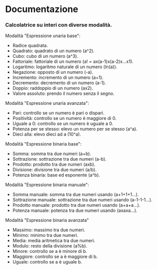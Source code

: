 #  Documentazione

### Calcolatrice su interi con diverse modalità.

Modalità "Espressione unaria base":
- Radice quadrata.
- Quadrato: quadrato di un numero (a^2).
- Cubo: cubo di un numero (a^3).
- Fattoriale: fattoriale di un numero (a! = ax(a-1)x(a-2)x...x1).
- Logaritmo: logaritmo naturale di un numero (ln(a)).
- Negazione: opposto di un numero (-a).
- Incremento: incremento di un numero (a+1).
- Decremento: decremento di un numero (a-1).
- Doppio: raddoppio di un numero (ax2).
- Valore assoluto: prendo il numero senza il segno.

Modalità "Espressione unaria avanzata":
- Pari: controllo se un numero è pari o dispari.
- Positività: controllo se un numero è maggiore di 0.
- Uguale a 0: controllo se un numero è uguale a 0.
- Potenza per se stesso: elevo un numero per se stesso (a^a).
- Dieci alla: elevo dieci ad a (10^a).

Modalità "Espressione binaria base":
- Somma: somma tra due numeri (a+b). 
- Sottrazione: sottrazione tra due numeri (a-b).
- Prodotto: prodotto tra due numeri (axb).
- Divisione: divisione tra due numeri (a/b).
- Potenza binaria: base ed esponente (a^b).

Modalità "Espressione binaria manuale":
- Somma manuale: somma tra due numeri usando (a+1+1+1...).
- Sottrazione manuale: sottrazione tra due numeri usando (a-1-1-1...).
- Prodotto manuale: prodotto tra due numeri usando (a+a+a...).
- Potenza manuale: potenza tra due numeri usando (axaxa...).

Modalità "Espressione binaria avanzata"
- Massimo: massimo tra due numeri.
- Minimo: minimo tra due numeri.
- Media: media aritmetica tra due numeri.
- Modulo: resto della divisione (a%b).
- Minore: controllo se a è minore di b.
- Maggiore: controllo se a è maggiore di b.
- Uguale: controllo se a è uguale b.


